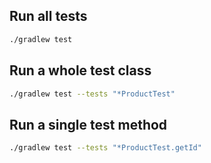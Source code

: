 ## Run all tests
```bash
./gradlew test
```

## Run a whole test class
```bash
./gradlew test --tests "*ProductTest"
```

## Run a single test method
```bash
./gradlew test --tests "*ProductTest.getId"
````